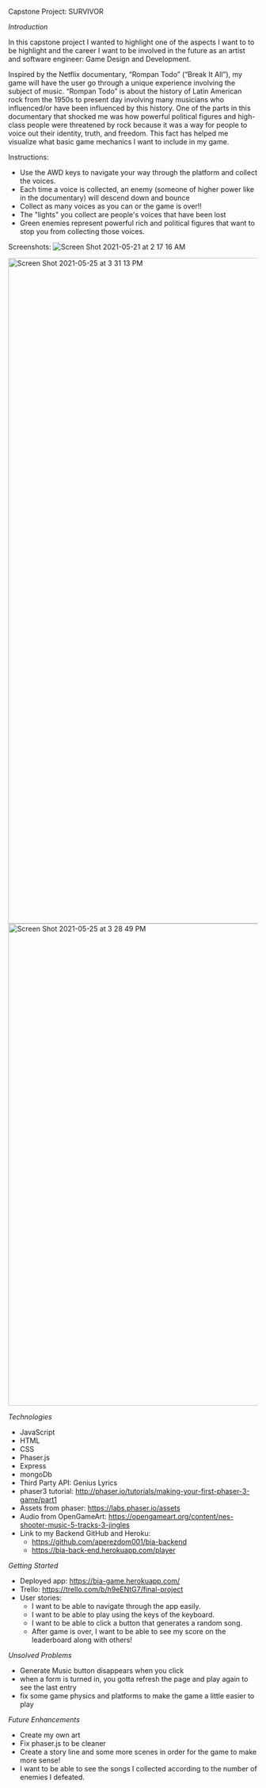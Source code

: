 Capstone Project: SURVIVOR

*Introduction*

In this capstone project I wanted to highlight one of the aspects I want to 
to be highlight and the career I want to be involved in the future as an artist
and software engineer: Game Design and Development.

Inspired by the Netflix documentary, “Rompan Todo” (“Break It All”), my game will have the user go through a unique experience involving the subject of music. “Rompan Todo” is about the history of Latin American rock from the 1950s to present day involving many musicians who influenced/or have been influenced by this history. One of the parts in this documentary that shocked me was how powerful political figures and high-class people were threatened by rock because it was a way for people to voice out their identity, truth, and freedom. This fact has helped me visualize what basic game 
mechanics I want to include in my game. 

Instructions:

 - Use the AWD keys to navigate your way through the platform and collect the voices. 
 - Each time a voice is collected, an enemy (someone of higher power like in the documentary) will descend down and bounce
 - Collect as many voices as you can or the game is over!!
 - The "lights" you collect are people's voices that have been lost
 - Green enemies represent powerful rich and political figures that want to stop you from collecting those voices.


Screenshots:
![Screen Shot 2021-05-21 at 2 17 16 AM](https://user-images.githubusercontent.com/79831483/119570714-bc1c7a80-bd6d-11eb-9dff-2483b5d7c4f8.png)

<img width="1343" alt="Screen Shot 2021-05-25 at 3 31 13 PM" src="https://user-images.githubusercontent.com/79831483/119571175-4533b180-bd6e-11eb-8aae-58cc25f61073.png">


<img width="973" alt="Screen Shot 2021-05-25 at 3 28 49 PM" src="https://user-images.githubusercontent.com/79831483/119570937-f71eae00-bd6d-11eb-8d21-dc4f6a2e239c.png">



*Technologies*

 - JavaScript
 - HTML
 - CSS
 - Phaser.js
 - Express
 - mongoDb
 - Third Party API: Genius Lyrics
 - phaser3 tutorial: http://phaser.io/tutorials/making-your-first-phaser-3-game/part1
 - Assets from phaser: https://labs.phaser.io/assets
 - Audio from OpenGameArt: https://opengameart.org/content/nes-shooter-music-5-tracks-3-jingles
 - Link to my Backend GitHub and Heroku: 
    - https://github.com/aperezdom001/bia-backend
    - https://bia-back-end.herokuapp.com/player
    
 
*Getting Started* 

- Deployed app: https://bia-game.herokuapp.com/
- Trello: https://trello.com/b/h9eENtG7/final-project
- User stories:
  - I want to be able to navigate through the app easily.
  - I want to be able to play using the keys of the keyboard.
  - I want to be able to click a button that generates a random song.
  - After game is over, I want to be able to see my score on the leaderboard along with others!


*Unsolved Problems*

- Generate Music button disappears when you click
- when a form is turned in, you gotta refresh the page and play again to see the last entry
- fix some game physics and platforms to make the game a little easier to play


*Future Enhancements*

- Create my own art
- Fix phaser.js to be cleaner
- Create a story line and some more scenes in order for the game to make more sense!
- I want to be able to see the songs I collected according to the number of enemies I defeated.
